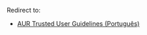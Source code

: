 Redirect to:

*   [AUR Trusted User Guidelines (Português)](/index.php/AUR_Trusted_User_Guidelines_(Portugu%C3%AAs) "AUR Trusted User Guidelines (Português)")